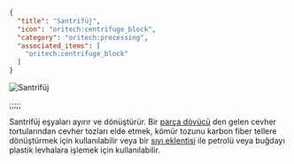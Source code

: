 ```json
{
  "title": "Santrifüj",
  "icon": "oritech:centrifuge_block",
  "category": "oritech:processing",
  "associated_items": [
    "oritech:centrifuge_block"
  ]
}
```

![Santrifüj](oritech:textures/book/centrifuge.png,fit)

;;;;;

Santrifüj eşyaları ayırır ve dönüştürür. Bir [parça dövücü](^oritech:processing/fragment_forge) den gelen cevher tortularından cevher tozları elde etmek, kömür tozunu karbon fiber tellere dönüştürmek için kullanılabilir veya bir [sıvı eklentisi](^oritech:processing/addons) ile petrolü veya buğdayı plastik levhalara işlemek için kullanılabilir.
